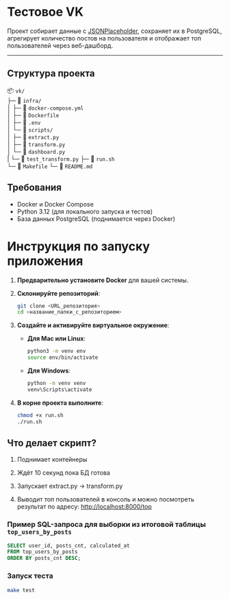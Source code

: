 # Тестовое VK

Проект собирает данные с [JSONPlaceholder](https://jsonplaceholder.typicode.com/posts), сохраняет их в PostgreSQL, агрегирует количество постов на пользователя и отображает топ пользователей через веб-дашборд.

---

## Структура проекта

📦 `vk/`  
├─ 📁 `infra/`  
│  ├─ 📄 `docker-compose.yml`  
│  ├─ 📄 `Dockerfile`  
│  ├─ 📄 `.env`  
│  └─ 📁 `scripts/`  
│     ├─ 📄 `extract.py`  
│     ├─ 📄 `transform.py`  
│     └─ 📄 `dashboard.py`  
|     └─ 📄 `test_transform.py`
├─ 📄 `run.sh`  
└─ 📄 `Makefile`
└─ 📄 `README.md`


## Требования

- Docker и Docker Compose
- Python 3.12 (для локального запуска и тестов)
- База данных PostgreSQL (поднимается через Docker)


# Инструкция по запуску приложения

1. **Предварительно установите Docker** для вашей системы.

2. **Склонируйте репозиторий**:

   ```bash
   git clone <URL_репозитория>
   cd <название_папки_с_репозиторием>
   ```

3. **Создайте и активируйте виртуальное окружение**:

   - **Для Mac или Linux**:
     ```bash
     python3 -m venv env
     source env/bin/activate
     ```

   - **Для Windows**:
     ```bash
     python -m venv venv
     venv\Scripts\activate
     ```

4. **В корне проекта выполните**:

    ```bash
    chmod +x run.sh
    ./run.sh
    ```

## Что делает скрипт?

1. Поднимает контейнеры 

2. Ждёт 10 секунд пока БД готова

3. Запускает extract.py → transform.py

4. Выводит топ пользователей в консоль и можно посмотреть результат по адресу: [http://localhost:8000/top](http://localhost:8000/top)

### Пример SQL-запроса для выборки из итоговой таблицы `top_users_by_posts`

```sql
SELECT user_id, posts_cnt, calculated_at
FROM top_users_by_posts
ORDER BY posts_cnt DESC;
```

### Запуск теста
   ```bash
   make test
   ```